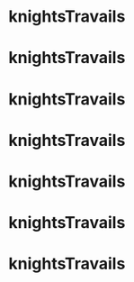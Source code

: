 # knightsTravails
# knightsTravails
# knightsTravails
# knightsTravails
# knightsTravails
# knightsTravails
# knightsTravails
